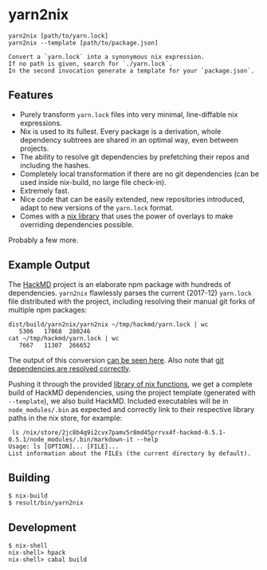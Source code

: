 # yarn2nix

```
yarn2nix [path/to/yarn.lock]
yarn2nix --template [path/to/package.json]

Convert a `yarn.lock` into a synonymous nix expression.
If no path is given, search for `./yarn.lock`.
In the second invocation generate a template for your `package.json`.
```

## Features

- Purely transform `yarn.lock` files into very minimal, line-diffable nix expressions.
- Nix is used to its fullest. Every package is a derivation, whole dependency
  subtrees are shared in an optimal way, even between projects.
- The ability to resolve git dependencies by prefetching their repos and including the hashes.
- Completely local transformation if there are no git dependencies (can be used inside nix-build, no large file check-in).
- Extremely fast.
- Nice code that can be easily extended, new repositories introduced, adapt to new versions of the `yarn.lock` format.
- Comes with a [nix library][nix-lib] that uses the power of overlays to make overriding dependencies possible.

Probably a few more.

## Example Output

The [HackMD](https://github.com/hackmdio/hackmd) project is an elaborate npm package with hundreds of
dependencies. `yarn2nix` flawlessly parses the current (2017-12) `yarn.lock`
file distributed with the project, including resolving their manual git forks of
multiple npm packages:

```
dist/build/yarn2nix/yarn2nix ~/tmp/hackmd/yarn.lock | wc
   5306   17068  280246
cat ~/tmp/hackmd/yarn.lock | wc
   7667   11307  266652
```

The output of this conversion [can be seen
here](https://gist.github.com/Profpatsch/9e50d25faf5a5c4269566e9b7d89199b). Also
note that [git dependencies are resolved
correctly](https://gist.github.com/Profpatsch/9e50d25faf5a5c4269566e9b7d89199b#file-hackmd-dependencies-nix-L1291).

Pushing it through the provided [library of nix
functions][nix-lib], we get a complete build of HackMD
dependencies, using the project template (generated with `--template`), we also
build HackMD. Included executables will be in `node_modules/.bin` as expected and
correctly link to their respective library paths in the nix store, for example:

```
 ls /nix/store/2jc8b4q9i2cvx7pamv5r8md45prrvx4f-hackmd-0.5.1-0.5.1/node_modules/.bin/markdown-it --help
Usage: ls [OPTION]... [FILE]...
List information about the FILEs (the current directory by default).
```

[nix-lib]: ./nix-lib/default.nix

## Building

```
$ nix-build
$ result/bin/yarn2nix
```

## Development

```
$ nix-shell
nix-shell> hpack
nix-shell> cabal build
```

